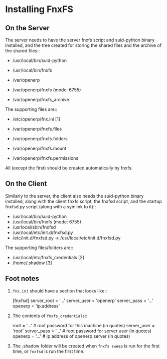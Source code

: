 Installing FnxFS
================


On the Server
-------------

The server needs to have the server fnxfs script and suid-python binary
installed, and the tree created for storing the shared files and the
archive of the shared files::

  - /usr/local/bin/suid-python
  - /usr/local/bin/fnxfs

  - /var/openerp
  - /var/openerp/fnxfs (mode: 6755)
  - /var/openerp/fnxfs_archive

The supporting files are::

  - /etc/openerp/fnx.ini [1]

  - /var/openerp/fnxfs.files
  - /var/openerp/fnxfs.folders
  - /var/openerp/fnxfs.mount
  - /var/openerp/fnxfs.permissions

All (except the first) should be created automatically by fnxfs.


On the Client
-------------

Similarly to the server, the client also needs the suid-python binary
installed, along with the client fnxfs script, the fnxfsd script, and
the startup fnxfsd.py script (along with a symlink to it)::

  - /usr/local/bin/suid-python
  - /usr/local/bin/fnxfs (mode: 6755)
  - /usrlocal/sbin/fnxfsd
  - /usr/local/etc/init.d/fnxfsd.py
  - /etc/init.d/fnxfsd.py -> /usr/local/etc/init.d/fnxfsd.py

The supporting files/folders are::

  - /usr/local/etc/fnxfs_credentials [2]
  - /home/.shadow [3]


Foot notes
----------

1.  `fnx.ini` should have a section that looks like::

    [fnxfsd]
    server_root = '...'
    server_user = 'openerp'
    server_pass = '...'
    openerp = 'ip.address'


2.  The contents of `fnxfs_credentials`::

    root = '...'            # root password for this machine (in quotes)
    server_user = 'root'
    server_pass = '...'     # root password for server user (in quotes)
    openerp = '...'         # ip address of openerp server (in quotes)

3.  The .shadow folder will be created when `fnxfs sweep` is run for the
    first time, or `fnxfsd` is run the first time.
